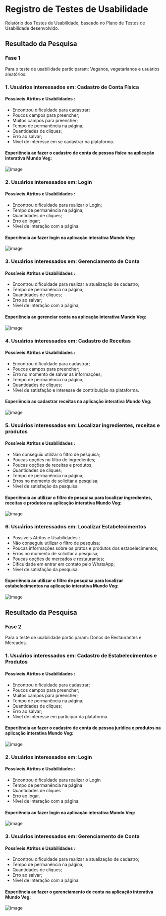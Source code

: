 # Registro de Testes de Usabilidade

Relatório dos Testes de Usabilidade, baseado no Plano de Testes de Usabilidade desenvolvido.



## Resultado da Pesquisa

### Fase 1

Para o teste de usabilidade participaram: Veganos, vegetarianos e usuários aleatórios. 

### 1. Usuários interessados em: Cadastro de Conta Física   

#### Possíveis Atritos e Usabilidades :

* Encontrou dificuldade para cadastrar;
* Poucos campos para preencher;
* Muitos campos para preencher;
* Tempo de permanência na página;
* Quantidades de cliques;
* Erro ao salvar;
* Nível de interesse em se cadastrar na plataforma.

#### Experiência ao fazer o cadastro de conta de pessoa física na aplicação interativa Mundo Veg:

![image](https://user-images.githubusercontent.com/100734910/198719444-4c501895-7b36-4421-bf4b-d5b741120cdb.png)



### 2. Usuários interessados em: Login 



#### Possíveis Atritos e Usabilidades :

* Encontrou dificuldade para realizar o Login;
* Tempo de permanência na página;
* Quantidades de cliques;
* Erro ao logar;
* Nível de interação com a página.


 #### Experiência ao fazer login na aplicação interativa Mundo Veg:
 
 ![image](https://user-images.githubusercontent.com/100734910/198719788-241920ce-42ed-4f73-94e6-270707a0513e.png)

 

### 3. Usuários interessados em: Gerenciamento de Conta 

#### Possíveis Atritos e Usabilidades :

* Encontrou dificuldade para realizar a atualização de cadastro;
* Tempo de permanência na página;
* Quantidades de cliques;
* Erro ao salvar;
* Nível de interação com a página;

#### Experiência ao gerenciar conta na aplicação interativa Mundo Veg:

![image](https://user-images.githubusercontent.com/100734910/198720186-d049e108-92bc-4095-822f-811c3e64c60c.png)

### 4. Usuários interessados em: Cadastro de Receitas 

#### Possíveis Atritos e Usabilidades :

* Encontrou dificuldade para cadastrar;
* Poucos campos para preencher;
* Erro no momento de salvar as informações;
* Tempo de permanência na página;
* Quantidades de cliques;
* Nível de satisfação e interesse de contribuição na plataforma.

#### Experiência ao cadastrar receitas na aplicação interativa Mundo Veg:

![image](https://user-images.githubusercontent.com/100734910/198720446-992e6a97-75dc-41b3-8d71-d18c7f00f6ab.png)


### 5. Usuários interessados em: Localizar ingredientes, receitas e produtos

#### Possíveis Atritos e Usabilidades :

* Não conseguiu utilizar o filtro de pesquisa;
* Poucas opções no filtro de ingredientes;
* Poucas opções de receitas e produtos;
* Quantidades de cliques;
* Tempo de permanência na página;
* Erros no momento de solicitar a pesquisa;
* Nível de satisfação da pesquisa.


 #### Experiência ao utilizar o filtro de pesquisa para localizar ingredientes, receitas e produtos na aplicação interativa Mundo Veg:
![image](https://user-images.githubusercontent.com/100734910/201944788-6cae8ee9-1151-4170-b230-62347cf3f3c2.png)


### 6. Usuários interessados em: Localizar Estabelecimentos

* Possíveis Atritos e Usabilidades :
* Não conseguiu utilizar o filtro de pesquisa;
* Poucas informações sobre os pratos e produtos dos estabelecimentos;
* Erros no momento de solicitar a pesquisa;
* Poucas opções de mercados e restaurantes;
* Dificuldade em entrar em contato pelo WhatsApp;
* Nível de satisfação da pesquisa.



#### Experiência ao utilizar o filtro de pesquisa para localizar estabelecimentos na aplicação interativa Mundo Veg:
![image](https://user-images.githubusercontent.com/100734910/201946311-216da844-799b-4244-ba76-22b4ccb9dddb.png)



## Resultado da Pesquisa

### Fase 2

 Para o teste de usabilidade participaram: Donos de Restaurantes e Mercados.
 

### 1. Usuários interessados em: Cadastro de Estabelecimentos e Produtos 

#### Possíveis Atritos e Usabilidades :

* Encontrou dificuldade para cadastrar;
* Poucos campos para preencher;
* Muitos campos para preencher;
* Tempo de permanência na página;
* Quantidades de cliques;
* Erro ao salvar;
* Nível de interesse em participar da plataforma.


 #### Experiência ao fazer o cadastro de conta de pessoa jurídica e produtos na aplicação interativa Mundo Veg:
![image](https://user-images.githubusercontent.com/100734910/198705274-37f3e26a-3ca7-48f6-92ad-2ebb58a278d4.png)

### 2. Usuários interessados em: Login 

#### Possíveis Atritos e Usabilidades :

* Encontrou dificuldade para realizar o Login
* Tempo de permanência na página
* Quantidades de cliques
* Erro ao logar.
* Nível de interação com a página.

#### Experiência ao fazer login na aplicação interativa Mundo Veg:
![image](https://user-images.githubusercontent.com/100734910/198707999-f92654bf-e2ec-425a-8b1e-059f08a732b3.png)



### 3. Usuários interessados em: Gerenciamento de Conta 

#### Possíveis Atritos e Usabilidades :

* Encontrou dificuldade para realizar a atualização de cadastro;
* Tempo de permanência na página;
* Quantidades de cliques;
* Erro ao salvar;
* Nível de interação com a página.

#### Experiência ao fazer o gerenciamento de conta na aplicação interativa Mundo Veg:
![image](https://user-images.githubusercontent.com/100734910/198708502-d4f65333-0a3e-4e06-b6a0-6b83c7da5cb7.png)
















